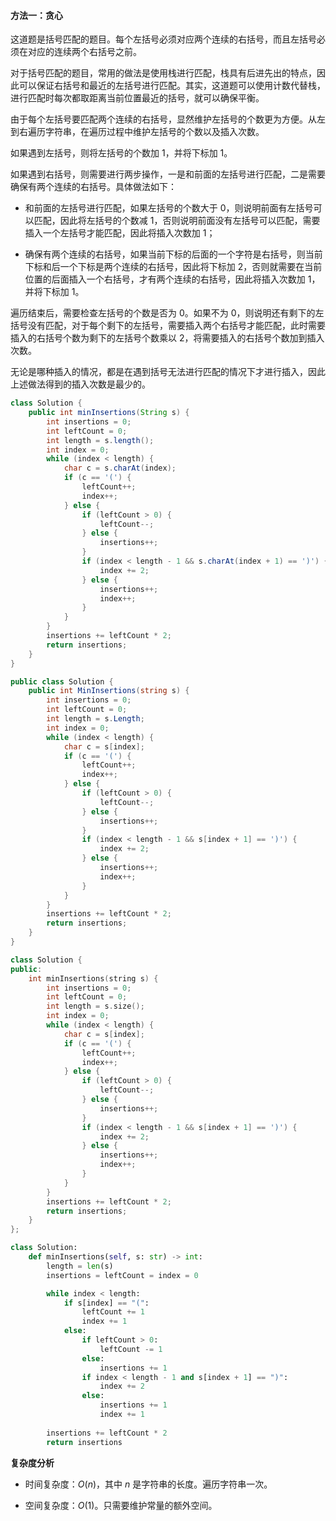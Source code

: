 #### 方法一：贪心

这道题是括号匹配的题目。每个左括号必须对应两个连续的右括号，而且左括号必须在对应的连续两个右括号之前。

对于括号匹配的题目，常用的做法是使用栈进行匹配，栈具有后进先出的特点，因此可以保证右括号和最近的左括号进行匹配。其实，这道题可以使用计数代替栈，进行匹配时每次都取距离当前位置最近的括号，就可以确保平衡。

由于每个左括号要匹配两个连续的右括号，显然维护左括号的个数更为方便。从左到右遍历字符串，在遍历过程中维护左括号的个数以及插入次数。

如果遇到左括号，则将左括号的个数加 $1$，并将下标加 $1$。

如果遇到右括号，则需要进行两步操作，一是和前面的左括号进行匹配，二是需要确保有两个连续的右括号。具体做法如下：

- 和前面的左括号进行匹配，如果左括号的个数大于 $0$，则说明前面有左括号可以匹配，因此将左括号的个数减 $1$，否则说明前面没有左括号可以匹配，需要插入一个左括号才能匹配，因此将插入次数加 $1$；

- 确保有两个连续的右括号，如果当前下标的后面的一个字符是右括号，则当前下标和后一个下标是两个连续的右括号，因此将下标加 $2$，否则就需要在当前位置的后面插入一个右括号，才有两个连续的右括号，因此将插入次数加 $1$，并将下标加 $1$。

遍历结束后，需要检查左括号的个数是否为 $0$。如果不为 $0$，则说明还有剩下的左括号没有匹配，对于每个剩下的左括号，需要插入两个右括号才能匹配，此时需要插入的右括号个数为剩下的左括号个数乘以 $2$，将需要插入的右括号个数加到插入次数。

无论是哪种插入的情况，都是在遇到括号无法进行匹配的情况下才进行插入，因此上述做法得到的插入次数是最少的。

```Java [sol1-Java]
class Solution {
    public int minInsertions(String s) {
        int insertions = 0;
        int leftCount = 0;
        int length = s.length();
        int index = 0;
        while (index < length) {
            char c = s.charAt(index);
            if (c == '(') {
                leftCount++;
                index++;
            } else {
                if (leftCount > 0) {
                    leftCount--;
                } else {
                    insertions++;
                }
                if (index < length - 1 && s.charAt(index + 1) == ')') {
                    index += 2;
                } else {
                    insertions++;
                    index++;
                }
            }
        }
        insertions += leftCount * 2;
        return insertions;
    }
}
```

```C# [sol1-C#]
public class Solution {
    public int MinInsertions(string s) {
        int insertions = 0;
        int leftCount = 0;
        int length = s.Length;
        int index = 0;
        while (index < length) {
            char c = s[index];
            if (c == '(') {
                leftCount++;
                index++;
            } else {
                if (leftCount > 0) {
                    leftCount--;
                } else {
                    insertions++;
                }
                if (index < length - 1 && s[index + 1] == ')') {
                    index += 2;
                } else {
                    insertions++;
                    index++;
                }
            }
        }
        insertions += leftCount * 2;
        return insertions;
    }
}
```

```C++ [sol1-C++]
class Solution {
public:
    int minInsertions(string s) {
        int insertions = 0;
        int leftCount = 0;
        int length = s.size();
        int index = 0;
        while (index < length) {
            char c = s[index];
            if (c == '(') {
                leftCount++;
                index++;
            } else {
                if (leftCount > 0) {
                    leftCount--;
                } else {
                    insertions++;
                }
                if (index < length - 1 && s[index + 1] == ')') {
                    index += 2;
                } else {
                    insertions++;
                    index++;
                }
            }
        }
        insertions += leftCount * 2;
        return insertions;
    }
};
```

```Python [sol1-Python3]
class Solution:
    def minInsertions(self, s: str) -> int:
        length = len(s)
        insertions = leftCount = index = 0

        while index < length:
            if s[index] == "(":
                leftCount += 1
                index += 1
            else:
                if leftCount > 0:
                    leftCount -= 1
                else:
                    insertions += 1
                if index < length - 1 and s[index + 1] == ")":
                    index += 2
                else:
                    insertions += 1
                    index += 1
        
        insertions += leftCount * 2
        return insertions
```

**复杂度分析**

- 时间复杂度：$O(n)$，其中 $n$ 是字符串的长度。遍历字符串一次。

- 空间复杂度：$O(1)$。只需要维护常量的额外空间。